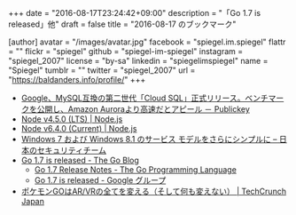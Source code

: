 +++
date = "2016-08-17T23:24:42+09:00"
description = "「Go 1.7 is released」他"
draft = false
title = "2016-08-17 のブックマーク"

[author]
  avatar = "/images/avatar.jpg"
  facebook = "spiegel.im.spiegel"
  flattr = ""
  flickr = "spiegel"
  github = "spiegel-im-spiegel"
  instagram = "spiegel_2007"
  license = "by-sa"
  linkedin = "spiegelimspiegel"
  name = "Spiegel"
  tumblr = ""
  twitter = "spiegel_2007"
  url = "https://baldanders.info/profile/"
+++

- [Google、MySQL互換の第二世代「Cloud SQL」正式リリース。ベンチマークを公開し、Amazon Auroraより高速だとアピール － Publickey](http://www.publickey1.jp/blog/16/googlemysqlcloud_sqlamazon_aurora.html)
- [Node v4.5.0 (LTS) | Node.js](https://nodejs.org/en/blog/release/v4.5.0/)
- [Node v6.4.0 (Current) | Node.js](https://nodejs.org/en/blog/release/v6.4.0/)
- [Windows 7 および Windows 8.1 のサービス モデルをさらにシンプルに – 日本のセキュリティチーム](https://blogs.technet.microsoft.com/jpsecurity/2016/08/16/further-simplifying-servicing-model-for-windows-7-and-windows-8-1/)
- [Go 1.7 is released - The Go Blog](https://blog.golang.org/go1.7)
    - [Go 1.7 Release Notes - The Go Programming Language](https://golang.org/doc/go1.7)
    - [Go 1.7 is released - Google グループ](https://groups.google.com/forum/#!topic/golang-announce/Xy1ngO9jejU)
- [ポケモンGOはAR/VRの全てを変える（そして何も変えない） | TechCrunch Japan](https://techcrunch.com/2016/08/12/pokemon-go-changes-everything-and-nothing-for-arvr/)
